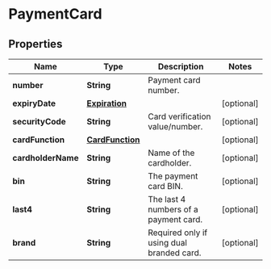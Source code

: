 
# PaymentCard

## Properties
Name | Type | Description | Notes
------------ | ------------- | ------------- | -------------
**number** | **String** | Payment card number. | 
**expiryDate** | [**Expiration**](Expiration.md) |  |  [optional]
**securityCode** | **String** | Card verification value/number. |  [optional]
**cardFunction** | [**CardFunction**](CardFunction.md) |  |  [optional]
**cardholderName** | **String** | Name of the cardholder. |  [optional]
**bin** | **String** | The payment card BIN. |  [optional]
**last4** | **String** | The last 4 numbers of a payment card. |  [optional]
**brand** | **String** | Required only if using dual branded card. |  [optional]




